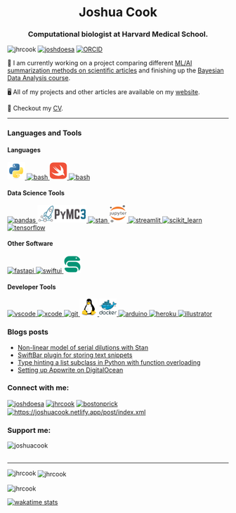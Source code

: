 <h1 align="center">Joshua Cook</h1>
<h3 align="center">Computational biologist at Harvard Medical School.</h3>

<p align="left">
<img src="https://komarev.com/ghpvc/?username=jhrcook&label=Profile%20views&color=0e75b6&style=flat" alt="jhrcook" />
<a href="https://twitter.com/joshdoesa" target="blank"><img src="https://img.shields.io/twitter/follow/joshdoesa?logo=twitter&style=flat" alt="joshdoesa" /></a> 
<a href="https://orcid.org/0000-0001-9815-6879" target="blank"><img src="https://img.shields.io/badge/ORCID-0000--0001--9815--6879-A6CE39?logo=orcid" alt="ORCID" /></a> 
</p>

🔭 I am currently working on a project comparing different [ML/AI summarization methods on scientific articles](https://github.com/jhrcook/sci-article-summarization) and finishing up the [Bayesian Data Analysis course](https://github.com/jhrcook/bayesian-data-analysis-course).

🖥 All of my projects and other articles are available on my [website](https://joshuacook.netlify.app).

📄 Checkout my [CV](https://jhrcook.github.io/cv/).

---

<h3 align="left">Languages and Tools</h3>

<h4 align="left">Languages</h4>

<p align="left"> 
<a href="https://www.python.org" target="_blank"> <img src="https://raw.githubusercontent.com/devicons/devicon/master/icons/python/python-original.svg" alt="python" width="40" height="40"/> </a>
<a href="https://cran.r-project.org/index.html" target="_blank"> <img src="https://cran.r-project.org/Rlogo.svg" alt="bash" width="40" height="40"/> </a>
<a href="https://developer.apple.com/swift/" target="_blank"> <img src="https://raw.githubusercontent.com/devicons/devicon/master/icons/swift/swift-original.svg" alt="swift" width="40" height="40"/> </a>
<a href="https://www.gnu.org/software/bash/" target="_blank"> <img src="https://www.vectorlogo.zone/logos/gnu_bash/gnu_bash-icon.svg" alt="bash" width="40" height="40"/> </a>

<h4 align="left">Data Science Tools</h4>

<a href="https://pandas.pydata.org" target="_blank"> <img src="https://pandas.pydata.org/static/img/pandas_secondary.svg" alt="pandas" height="40"/> </a>
<a href="https://docs.pymc.io" target="_blank"> <img src="assets/logos/pymc3-logo.svg" alt="pymc3" height="40"/> </a>
<a href="https://mc-stan.org" target="_blank"> <img src="https://mc-stan.org/images/stan_logo.png" alt="stan" height="40"/> </a>
<a href="https://jupyter.org" target="_blank"> <img src="assets/logos/jupyter-logo.svg" alt="tensorflow" width="40" height="40"/> </a> 
<a href="https://streamlit.io" target="_blank"> <img src="https://blog.streamlit.io/content/images/size/w1000/2021/03/logomark-color.png" alt="streamlit" height="30"/> </a>
<a href="https://scikit-learn.org/" target="_blank"> <img src="https://upload.wikimedia.org/wikipedia/commons/0/05/Scikit_learn_logo_small.svg" alt="scikit_learn" height="40"/> </a>
<a href="https://www.tensorflow.org" target="_blank"> <img src="https://www.vectorlogo.zone/logos/tensorflow/tensorflow-icon.svg" alt="tensorflow" width="40" height="40"/> </a> 

<h4 align="left">Other Software</h4>

<a href="https://fastapi.tiangolo.com" target="_blank"> <img src="https://fastapi.tiangolo.com/img/logo-margin/logo-teal.png" alt="fastapi" height="40"/> </a>
<a href="https://developer.apple.com/xcode/swiftui/" target="_blank"> <img src="https://s3.amazonaws.com/revue/profiles/images/000/057/722/thumb/swiftui.png?1584143811" alt="swiftui" width="40" height="40"/> </a>
<a href="https://snakemake.github.io" target="_blank"> <img src="assets/logos/snakemake-logo.png" alt="snakemake" width="40"/> </a>

<h4 align="left">Developer Tools</h4>

<a href="https://code.visualstudio.com" target="_blank"> <img src="https://upload.wikimedia.org/wikipedia/commons/thumb/9/9a/Visual_Studio_Code_1.35_icon.svg/300px-Visual_Studio_Code_1.35_icon.svg.png" alt="vscode" width="40" height="40"/> </a>
<a href="https://developer.apple.com/xcode/" target="_blank"> <img src="https://upload.wikimedia.org/wikipedia/en/thumb/0/0c/Xcode_icon.png/128px-Xcode_icon.png" alt="xcode" width="40" height="40"/> </a>
<a href="https://git-scm.com/" target="_blank"> <img src="https://www.vectorlogo.zone/logos/git-scm/git-scm-icon.svg" alt="git" width="40" height="40"/> </a>
<a href="https://www.linux.org/" target="_blank"> <img src="https://raw.githubusercontent.com/devicons/devicon/master/icons/linux/linux-original.svg" alt="linux" width="40" height="40"/> </a>
<a href="https://www.docker.com/" target="_blank"> <img src="https://raw.githubusercontent.com/devicons/devicon/master/icons/docker/docker-original-wordmark.svg" alt="docker" width="40" height="40"/> </a>
<a href="https://www.arduino.cc/" target="_blank"> <img src="https://cdn.worldvectorlogo.com/logos/arduino-1.svg" alt="arduino" width="40" height="40"/> </a>
<a href="https://heroku.com" target="_blank"> <img src="https://www.vectorlogo.zone/logos/heroku/heroku-icon.svg" alt="heroku" width="40" height="40"/> </a>
<a href="https://www.adobe.com/in/products/illustrator.html" target="_blank"> <img src="https://www.vectorlogo.zone/logos/adobe_illustrator/adobe_illustrator-icon.svg" alt="illustrator" width="40" height="40"/> </a>

</p>

### Blogs posts

<!-- BLOG-POST-LIST:START -->
- [Non-linear model of serial dilutions with Stan](https://joshuacook.netlify.app/post/stan-serial-dilution/)
- [SwiftBar plugin for storing text snippets](https://joshuacook.netlify.app/post/oft-copy-swiftbar-plugin/)
- [Type hinting a list subclass in Python with function overloading](https://joshuacook.netlify.app/post/typehinting-list-subclass/)
- [Setting up Appwrite on DigitalOcean](https://joshuacook.netlify.app/post/appwrite-digital-ocean/)
<!-- BLOG-POST-LIST:END -->

<h3 align="left">Connect with me:</h3>

<p align="left">
<a href="https://twitter.com/joshdoesa" target="blank"><img align="center" src="https://raw.githubusercontent.com/rahuldkjain/github-profile-readme-generator/master/src/images/icons/Social/twitter.svg" alt="joshdoesa" height="30" width="40" /></a>
<a href="https://dev.to/jhrcook" target="blank"><img align="center" src="https://cdn.jsdelivr.net/npm/simple-icons@3.0.1/icons/dev-dot-to.svg" alt="jhrcook" height="30" width="40" /></a>
<a href="https://instagram.com/bostonprick" target="blank"><img align="center" src="https://raw.githubusercontent.com/rahuldkjain/github-profile-readme-generator/master/src/images/icons/Social/instagram.svg" alt="bostonprick" height="30" width="40" /></a>
<a href="/https://joshuacook.netlify.app/post/index.xml" target="blank"><img align="center" src="https://raw.githubusercontent.com/rahuldkjain/github-profile-readme-generator/master/src/images/icons/Social/rss.svg" alt="https://joshuacook.netlify.app/post/index.xml" height="30" width="40" /></a>
</p>

<h3 align="left">Support me:</h3>

<p><a href="https://www.buymeacoffee.com/joshuacook"> <img align="left" src="https://cdn.buymeacoffee.com/buttons/v2/default-yellow.png" height="40" width="168" alt="joshuacook" /></a></p><br><br>

---

<p><img align="left" src="https://github-readme-stats.vercel.app/api/top-langs?username=jhrcook&show_icons=true&locale=en&layout=compact&hide=TeX,Jupyter Notebook,html&langs_count=6" alt="jhrcook" /></p>

<p>&nbsp;<img align="center" src="https://github-readme-stats.vercel.app/api?username=jhrcook&show_icons=true&locale=en" alt="jhrcook" /></p>

<p><img align="center" src="https://github-readme-streak-stats.herokuapp.com/?user=jhrcook&" alt="jhrcook" /></p>

[![wakatime stats](https://github-readme-stats.vercel.app/api/wakatime?username=jhrcook&layout=compact)](https://github.com/anuraghazra/github-readme-stats)

